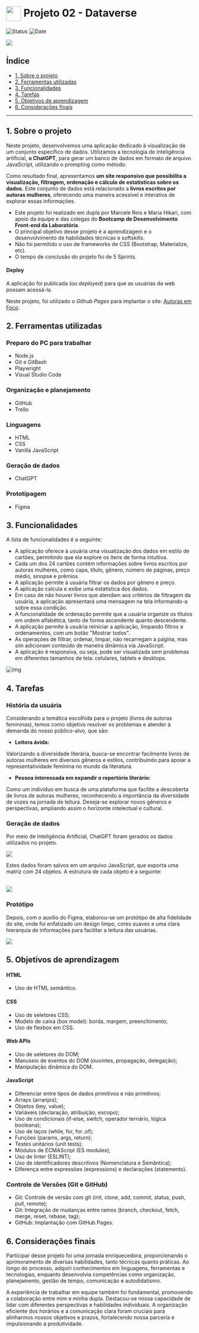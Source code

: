 <h1>
    <a href="https://www.laboratoria.la/br">
     <img align="center" width="40px" src="https://v.fastcdn.co/u/cf943cfe/52655001-0-Laboratoria-RGB-isot.png"></a>
    <span>Projeto 02 - Dataverse</span>
</h1> 

![Status](https://img.shields.io/static/v1?label=Status&message=CONCLU%C3%8DDO&color=%3CCOLOR%3E&style=%3CSTYLE%3E&logo=%3CLOGO%3E) ![Date](https://img.shields.io/badge/Release_date-FEVEREIRO-yellow)

<img src="https://i.imgur.com/BVQmFCk.png">

## Índice

* [1. Sobre o projeto](#1-sobre-o-projeto)
* [2. Ferramentas utilizadas](#2-ferramentas-utilizadas)
* [3. Funcionalidades](#3-funcionalidades)
* [4. Tarefas](#4-tarefas)
* [5. Objetivos de aprendizagem](#5-objetivos-de-aprendizagem)
* [6. Considerações finais](#6-considerações-finais)


***

## 1. Sobre o projeto

Neste projeto, desenvolvemos uma aplicação dedicado à visualização de um conjunto específico de dados. Utilizamos a tecnologia de inteligência artificial, **o ChatGPT**, para gerar um banco de dados em formato de arquivo JavaScript, utilizando o prompting como método.

Como resultado final, apresentamos **um site responsivo que possibilita a visualização, filtragem, ordenação e cálculo de estatísticas sobre os dados.** Este conjunto de dados está relacionado a **livros escritos por autoras mulheres**, oferecendo uma maneira acessível e interativa de explorar essas informações.

- Este projeto foi realizado em dupla por Marcele Reis e Maria Hikari, com apoio da equipe e das colegas do **Bootcamp de Desenvolvimento Front-end da Laboratória**.
- O principal objetivo desse projeto é a aprendizagem e o desenvolvimento de habilidades técnicas e softskills.
- Não foi permitido o uso de frameworks de CSS (Bootstrap, Materialize, etc).
- O tempo de conclusão do projeto foi de 5 Sprints.

#### Deploy
A aplicação foi publicada (ou _deployed_) para que as usuárias da web possam acessá-la.

Neste projeto, foi utilizado o _Github Pages_ para implantar o site: [Autoras em Foco](https://marcelereis.github.io/SAP012-text-analyzer/).

## 2. Ferramentas utilizadas

### Preparo do PC para trabalhar

+ Node.js
+ Git e GitBash
+ Playwright
+ Visual Studio Code

### Organização e planejamento

+ GitHub
+ Trello

### Linguagens

+ HTML
+ CSS
+ Vanilla JavaScript

### Geração de dados

+ ChatGPT

### Prototipagem

+ Figma

## 3. Funcionalidades

A lista de funcionalidades é a seguinte:

- A aplicação oferece à usuária uma visualização dos dados em estilo de cartões, permitindo que ela explore os itens de forma intuitiva.
- Cada um dos 24 cartões contém informações sobre livros escritos por autoras mulheres, como capa, título, gênero, número de páginas, preço médio, sinopse e prêmios.
- A aplicação permite à usuária filtrar os dados por gênero e preço.
- A aplicação calcula e exibe uma estatística dos dados.
- Em caso de não houver livros que atendam aos critérios de filtragem da usuária, a aplicação apresentará uma mensagem na tela informando-a sobre essa condição.
- A funcionalidade de ordenação permite que a usuária organize os títulos em ordem alfabética, tanto de forma ascendente quanto descendente.
- A aplicação permite à usuária reiniciar a aplicação, limpando filtros e ordenamentos, com um botão "Mostrar todos".
- As operações de filtrar, ordenar, limpar, não recarregam a página, mas sim adicionam conteúdo de maneira dinâmica via JavaScript.
- A aplicação é responsiva, ou seja, pode ser visualizada sem problemas em diferentes tamanhos de tela: celulares, tablets e desktops.

![img](./src/data/assets/gif.gif)

## 4. Tarefas

### História da usuária

Considerando a temática escolhida para o projeto (livros de autoras femininas), temos como objetivo resolver os problemas e atender à demanda do nosso público-alvo, que são:

- **Leitora ávida:**

Valorizando a diversidade literária, busca-se encontrar facilmente livros de autoras mulheres em diversos gêneros e estilos, contribuindo para apoiar a representatividade feminina no mundo da literatura.

- **Pessoa interessada em expandir o repertório literário:**

Como um indivíduo em busca de uma plataforma que facilite a descoberta de livros de autoras mulheres, reconhecendo a importância da diversidade de vozes na jornada de leitura. Deseja-se explorar novos gêneros e perspectivas, ampliando assim o horizonte intelectual e cultural.

### Geração de dados

Por meio de Inteligência Artificial, ChatGPT foram gerados os dados utilizados no projeto.

<img src="https://imgur.com/XysUiuT.png">

Estes dados foram salvos em um arquivo JavaScript, que exporta uma matriz com 24 objetos. A estrutura de cada objeto é a seguinte:

<br><img src="https://imgur.com/68Tf01o.png">

### Protótipo 

Depois, com o auxílio do Figma, elaborou-se um protótipo de alta fidelidade do site, onde foi enfatizado um design limpo, cores suaves e uma clara hierarquia de informações para facilitar a leitura das usuárias.

<img src="https://imgur.com/zAoG9Hy.png">


## 5. Objetivos de aprendizagem

#### HTML

- Uso de HTML semântico.

#### CSS

- Uso de seletores CSS;
- Modelo de caixa (box model): borda, margem, preenchimento;
- Uso de flexbox em CSS.

#### Web APIs

- Uso de seletores do DOM;
- Manuseio de eventos do DOM (ouvintes, propagação, delegação);
- Manipulação dinâmica do DOM.

#### JavaScript

- Diferenciar entre tipos de dados primitivos e não primitivos;
- Arrays (arranjos);
- Objetos (key, value);
- Variáveis (declaração, atribuição, escopo);
- Uso de condicionais (if-else, switch, operador ternário, lógica booleana);
- Uso de laços (while, for, for..of);
- Funções (params, args, return);
- Testes unitários (unit tests);
- Módulos de ECMAScript (ES modules);
- Uso de linter (ESLINT);
- Uso de identificadores descritivos (Nomenclatura e Semântica);
- Diferença entre expressões (expressions) e declarações (statements).

### Controle de Versões (Git e GitHub)

- Git: Controle de versão com git (init, clone, add, commit, status, push, pull, remote);
- Git: Integração de mudanças entre ramos (branch, checkout, fetch, merge, reset, rebase, tag);
- GitHub: Implantação com GitHub Pages.

## 6. Considerações finais

Participar desse projeto foi uma jornada enriquecedora, proporcionando o aprimoramento de diversas habilidades, tanto técnicas quanto práticas. Ao longo do processo, adquiri conhecimentos em linguagens, ferramentas e tecnologias, enquanto desenvolvia competências como organização, planejamento, gestão de tempo, comunicação e autodidatismo.

A experiência de trabalhar em equipe também foi fundamental, promovendo a colaboração entre mim e minha dupla. Destacou-se nossa capacidade de lidar com diferentes perspectivas e habilidades individuais. A organização eficiente dos horários e a comunicação clara foram cruciais para alinharmos nossos objetivos e prazos, fortalecendo nossa parceria e impulsionando a produtividade.
